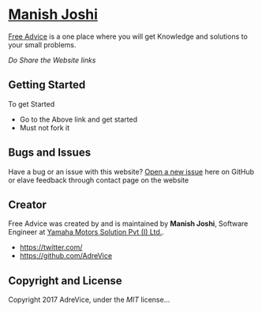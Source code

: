 # [Manish Joshi](http://introtomanish.tk/) 

[Free Advice](http://adrevice.github.io/) is a one place where you will get Knowledge and solutions to your small problems.

*Do Share the Website links*

## Getting Started

To get Started
* Go to the Above link and get started
* Must not fork it 

## Bugs and Issues

Have a bug or an issue with this website? [Open a new issue](https://adrevice.github.io/issues) here on GitHub or elave feedback through contact page on the website

## Creator

Free Advice was created by and is maintained by **Manish Joshi**, Software Engineer at [Yamaha Motors Solution Pvt (I) Ltd.](http://www.ymsl.in/).

* https://twitter.com/
* https://github.com/AdreVice



## Copyright and License

Copyright 2017 AdreVice, under the *MIT* license...